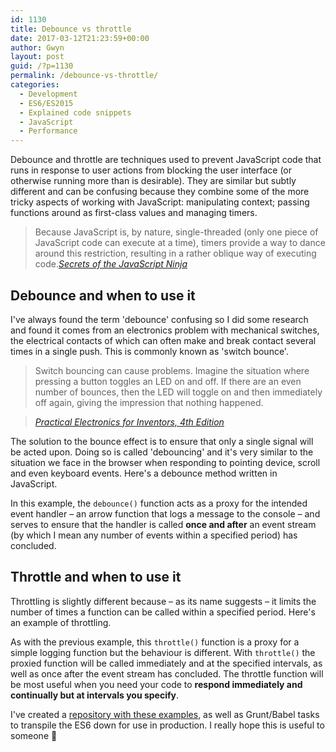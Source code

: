 ```yaml
---
id: 1130
title: Debounce vs throttle
date: 2017-03-12T21:23:59+00:00
author: Gwyn
layout: post
guid: /?p=1130
permalink: /debounce-vs-throttle/
categories:
  - Development
  - ES6/ES2015
  - Explained code snippets
  - JavaScript
  - Performance
---
```

Debounce and throttle are techniques used to prevent JavaScript code that runs in response to user actions from blocking the user interface (or otherwise running more than is desirable). They are similar but subtly different and can be confusing because they combine some of the more tricky aspects of working with JavaScript: manipulating context; passing functions around as first-class values and managing timers.

> Because JavaScript is, by nature, single-threaded (only one piece of JavaScript code can execute at a time), timers provide a way to dance around this restriction, resulting in a rather oblique way of executing code.<cite><a href="https://www.safaribooksonline.com/library/view/secrets-of-the/9781933988696/">Secrets of the JavaScript Ninja</a></cite>

## Debounce and when to use it

I've always found the term 'debounce' confusing so I did some research and found it comes from an electronics problem with mechanical switches, the electrical contacts of which can often make and break contact several times in a single push. This is commonly known as 'switch bounce'.

> Switch bouncing can cause problems. Imagine the situation where pressing a button toggles an LED on and off. If there are an even number of bounces, then the LED will toggle on and then immediately off again, giving the impression that nothing happened.
  
> <cite><a href="https://www.safaribooksonline.com/library/view/practical-electronics-for/9781259587559/">Practical Electronics for Inventors, 4th Edition</a></cite>

The solution to the bounce effect is to ensure that only a single signal will be acted upon. Doing so is called 'debouncing' and it's very similar to the situation we face in the browser when responding to pointing device, scroll and even keyboard events. Here's a debounce method written in JavaScript.



In this example, the `debounce()` function acts as a proxy for the intended event handler &#8211; an arrow function that logs a message to the console &#8211; and serves to ensure that the handler is called **once and after** an event stream (by which I mean any number of events within a specified period) has concluded.

## Throttle and when to use it

Throttling is slightly different because &#8211; as its name suggests &#8211; it limits the number of times a function can be called within a specified period. Here's an example of throttling.



As with the previous example, this `throttle()` function is a proxy for a simple logging function but the behaviour is different. With `throttle()` the proxied function will be called immediately and at the specified intervals, as well as once after the event stream has concluded. The throttle function will be most useful when you need your code to **respond immediately and continually but at intervals you specify**.

I've created a [repository with these examples](https://github.com/gtvj/debounce-throttle), as well as Grunt/Babel tasks to transpile the ES6 down for use in production. I really hope this is useful to someone 🙂